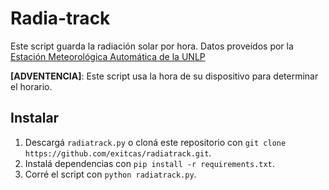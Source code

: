 # Radia-track
Este script guarda la radiación solar por hora. Datos proveídos por la [Estación Meteorológica Automática
de la UNLP](https://meteo.fcaglp.unlp.edu.ar/)

**[ADVENTENCIA]**: Este script usa la hora de su dispositivo para determinar el horario.

## Instalar
1. Descargá `radiatrack.py` o cloná este repositorio con `git clone https://github.com/exitcas/radiatrack.git`.
1. Instalá dependencias con `pip install -r requirements.txt`.
2. Corré el script con `python radiatrack.py`.
